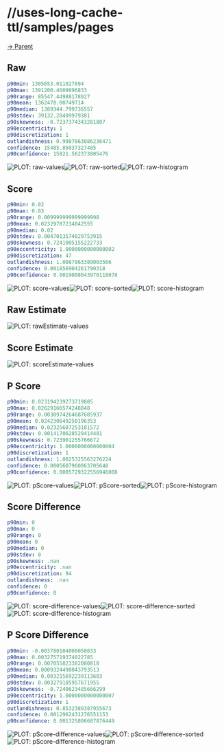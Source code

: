 
# //uses-long-cache-ttl/samples/pages

[→ Parent](../..)


## Raw


```yaml
p90min: 1305653.011027894
p90max: 1391200.4609096833
p90range: 85547.44988178927
p90mean: 1362478.00749714
p90median: 1389344.799736557
p90stdev: 39132.28499979381
p90skewness: -0.7237374343281807
p90eccentricity: 1
p90discretization: 1
outlandishness: 0.9987663886236471
confidence: 15485.85037327405
p90confidence: 15821.562373805476

```

![PLOT: raw-values](./raw/values.svg)![PLOT: raw-sorted](./raw/sorted.svg)![PLOT: raw-histogram](./raw/histogram.svg)
## Score


```yaml
p90min: 0.02
p90max: 0.03
p90range: 0.009999999999999998
p90mean: 0.02329787234042555
p90median: 0.02
p90stdev: 0.0047013574029753915
p90skewness: 0.7241005155222733
p90eccentricity: 1.0000000000000002
p90discretization: 47
outlandishness: 1.0087863389003566
confidence: 0.001856904261790318
p90confidence: 0.0019008043970118078

```

![PLOT: score-values](./score/values.svg)![PLOT: score-sorted](./score/sorted.svg)![PLOT: score-histogram](./score/histogram.svg)
## Raw Estimate

![PLOT: rawEstimate-values](./rawEstimate/values.svg)
## Score Estimate

![PLOT: scoreEstimate-values](./scoreEstimate/values.svg)
## P Score


```yaml
p90min: 0.023194239273719885
p90max: 0.02629166574248848
p90range: 0.0030974264687685937
p90mean: 0.024230649250196353
p90median: 0.02325607253181572
p90stdev: 0.0014170628529414481
p90skewness: 0.723901255766672
p90eccentricity: 1.0000000000000004
p90discretization: 1
outlandishness: 1.0025325563276224
confidence: 0.0005607960863705648
p90confidence: 0.0005729322556946008

```

![PLOT: pScore-values](./pScore/values.svg)![PLOT: pScore-sorted](./pScore/sorted.svg)![PLOT: pScore-histogram](./pScore/histogram.svg)
## Score Difference


```yaml
p90min: 0
p90max: 0
p90range: 0
p90mean: 0
p90median: 0
p90stdev: 0
p90skewness: .nan
p90eccentricity: .nan
p90discretization: 94
outlandishness: .nan
confidence: 0
p90confidence: 0

```

![PLOT: score-difference-values](./score-difference/values.svg)![PLOT: score-difference-sorted](./score-difference/sorted.svg)![PLOT: score-difference-histogram](./score-difference/histogram.svg)
## P Score Difference


```yaml
p90min: -0.003780104008058033
p90max: 0.003275719374022785
p90range: 0.007055823382080818
p90mean: 0.0009324498043793513
p90median: 0.003215692239113683
p90stdev: 0.003279185957671955
p90skewness: -0.7240623485666299
p90eccentricity: 1.0000000000000007
p90discretization: 1
outlandishness: 0.8532389387955673
confidence: 0.0012962431276551153
p90confidence: 0.001325806687876449

```

![PLOT: pScore-difference-values](./pScore-difference/values.svg)![PLOT: pScore-difference-sorted](./pScore-difference/sorted.svg)![PLOT: pScore-difference-histogram](./pScore-difference/histogram.svg)
